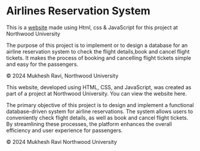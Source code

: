 # Airlines Reservation System

This is a [website](https://faisalkhan171101.github.io/Airlines.github.io/) made using Html, css & JavaScript for this project at Northwood University

The purpose of this project is to implement or to design a database for an airline reservation system to check the flight details,book and cancel flight tickets. It makes the process of booking and cancelling flight tickets simple and easy for the passengers. 

© 2024 Mukhesh Ravi, Northwood University

This website, developed using HTML, CSS, and JavaScript, was created as part of a project at Northwood University. You can view the website here.

The primary objective of this project is to design and implement a functional database-driven system for airline reservations. The system allows users to conveniently check flight details, as well as book and cancel flight tickets. By streamlining these processes, the platform enhances the overall efficiency and user experience for passengers.

© 2024 Mukhesh Ravi
Northwood University
